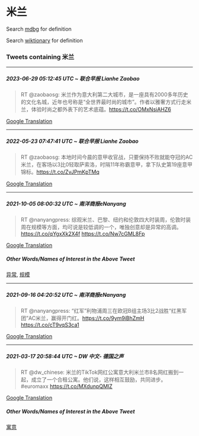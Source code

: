 # 米兰

Search [mdbg](https://www.mdbg.net/chinese/dictionary?page=worddict&wdrst=0&wdqb=米兰) for definition

Search [wiktionary](https://en.wiktionary.org/wiki/米兰) for definition

### Tweets containing 米兰

___
##### 2023-06-29 05:12:45 UTC ~ 联合早报 Lianhe Zaobao
> RT @zaobaosg: 米兰作为意大利第二大城市，是一座具有2000多年历史的文化名城，近年也号称是“全世界最时尚的城市”。作者以雅奢方式行走米兰，体验时尚之都外表下的艺术底蕴。https://t.co/OMxNsiAHZ6

[Google Translation](https://translate.google.com/?hi=en&tab=TT&sl=zh-CN&tl=en&op=translate&text=RT+%40zaobaosg%3A+%E7%B1%B3%E5%85%B0%E4%BD%9C%E4%B8%BA%E6%84%8F%E5%A4%A7%E5%88%A9%E7%AC%AC%E4%BA%8C%E5%A4%A7%E5%9F%8E%E5%B8%82%EF%BC%8C%E6%98%AF%E4%B8%80%E5%BA%A7%E5%85%B7%E6%9C%892000%E5%A4%9A%E5%B9%B4%E5%8E%86%E5%8F%B2%E7%9A%84%E6%96%87%E5%8C%96%E5%90%8D%E5%9F%8E%EF%BC%8C%E8%BF%91%E5%B9%B4%E4%B9%9F%E5%8F%B7%E7%A7%B0%E6%98%AF%E2%80%9C%E5%85%A8%E4%B8%96%E7%95%8C%E6%9C%80%E6%97%B6%E5%B0%9A%E7%9A%84%E5%9F%8E%E5%B8%82%E2%80%9D%E3%80%82%E4%BD%9C%E8%80%85%E4%BB%A5%E9%9B%85%E5%A5%A2%E6%96%B9%E5%BC%8F%E8%A1%8C%E8%B5%B0%E7%B1%B3%E5%85%B0%EF%BC%8C%E4%BD%93%E9%AA%8C%E6%97%B6%E5%B0%9A%E4%B9%8B%E9%83%BD%E5%A4%96%E8%A1%A8%E4%B8%8B%E7%9A%84%E8%89%BA%E6%9C%AF%E5%BA%95%E8%95%B4%E3%80%82https%3A%2F%2Ft.co%2FOMxNsiAHZ6)
___
##### 2022-05-23 07:47:41 UTC ~ 联合早报 Lianhe Zaobao
> RT @zaobaosg: 本地时间今晨的意甲收官战，只要保持不败就能夺冠的AC米兰，在客场以3比0轻取萨索洛，时隔11年称霸意甲，拿下队史第19座意甲锦标。https://t.co/ZvJPmKpTMq

[Google Translation](https://translate.google.com/?hi=en&tab=TT&sl=zh-CN&tl=en&op=translate&text=RT+%40zaobaosg%3A+%E6%9C%AC%E5%9C%B0%E6%97%B6%E9%97%B4%E4%BB%8A%E6%99%A8%E7%9A%84%E6%84%8F%E7%94%B2%E6%94%B6%E5%AE%98%E6%88%98%EF%BC%8C%E5%8F%AA%E8%A6%81%E4%BF%9D%E6%8C%81%E4%B8%8D%E8%B4%A5%E5%B0%B1%E8%83%BD%E5%A4%BA%E5%86%A0%E7%9A%84AC%E7%B1%B3%E5%85%B0%EF%BC%8C%E5%9C%A8%E5%AE%A2%E5%9C%BA%E4%BB%A53%E6%AF%940%E8%BD%BB%E5%8F%96%E8%90%A8%E7%B4%A2%E6%B4%9B%EF%BC%8C%E6%97%B6%E9%9A%9411%E5%B9%B4%E7%A7%B0%E9%9C%B8%E6%84%8F%E7%94%B2%EF%BC%8C%E6%8B%BF%E4%B8%8B%E9%98%9F%E5%8F%B2%E7%AC%AC19%E5%BA%A7%E6%84%8F%E7%94%B2%E9%94%A6%E6%A0%87%E3%80%82https%3A%2F%2Ft.co%2FZvJPmKpTMq)
___
##### 2021-10-05 08:00:32 UTC ~ 南洋商报eNanyang
> RT @nanyangpress: 综观米兰、巴黎、纽约和伦敦四大时装周，伦敦时装周在规模等方面，均可说是较低调的一个，唯独创意却是异常的高调。 https://t.co/qYgxXk2X4f https://t.co/Nw7cGML8Fp

[Google Translation](https://translate.google.com/?hi=en&tab=TT&sl=zh-CN&tl=en&op=translate&text=RT+%40nanyangpress%3A+%E7%BB%BC%E8%A7%82%E7%B1%B3%E5%85%B0%E3%80%81%E5%B7%B4%E9%BB%8E%E3%80%81%E7%BA%BD%E7%BA%A6%E5%92%8C%E4%BC%A6%E6%95%A6%E5%9B%9B%E5%A4%A7%E6%97%B6%E8%A3%85%E5%91%A8%EF%BC%8C%E4%BC%A6%E6%95%A6%E6%97%B6%E8%A3%85%E5%91%A8%E5%9C%A8%E8%A7%84%E6%A8%A1%E7%AD%89%E6%96%B9%E9%9D%A2%EF%BC%8C%E5%9D%87%E5%8F%AF%E8%AF%B4%E6%98%AF%E8%BE%83%E4%BD%8E%E8%B0%83%E7%9A%84%E4%B8%80%E4%B8%AA%EF%BC%8C%E5%94%AF%E7%8B%AC%E5%88%9B%E6%84%8F%E5%8D%B4%E6%98%AF%E5%BC%82%E5%B8%B8%E7%9A%84%E9%AB%98%E8%B0%83%E3%80%82+https%3A%2F%2Ft.co%2FqYgxXk2X4f+https%3A%2F%2Ft.co%2FNw7cGML8Fp)
##### Other Words/Names of Interest in the Above Tweet
[异常](异常.md), [规模](规模.md)
___
##### 2021-09-16 04:20:52 UTC ~ 南洋商报eNanyang
> RT @nanyangpress: “红军”利物浦周三在欧冠B组主场3比2战胜“红黑军团”AC米兰，赢得开门红。https://t.co/9ym9iBhZmH https://t.co/cT9vqS3ca1

[Google Translation](https://translate.google.com/?hi=en&tab=TT&sl=zh-CN&tl=en&op=translate&text=RT+%40nanyangpress%3A+%E2%80%9C%E7%BA%A2%E5%86%9B%E2%80%9D%E5%88%A9%E7%89%A9%E6%B5%A6%E5%91%A8%E4%B8%89%E5%9C%A8%E6%AC%A7%E5%86%A0B%E7%BB%84%E4%B8%BB%E5%9C%BA3%E6%AF%942%E6%88%98%E8%83%9C%E2%80%9C%E7%BA%A2%E9%BB%91%E5%86%9B%E5%9B%A2%E2%80%9DAC%E7%B1%B3%E5%85%B0%EF%BC%8C%E8%B5%A2%E5%BE%97%E5%BC%80%E9%97%A8%E7%BA%A2%E3%80%82https%3A%2F%2Ft.co%2F9ym9iBhZmH+https%3A%2F%2Ft.co%2FcT9vqS3ca1)
___
##### 2021-03-17 20:58:44 UTC ~ DW 中文- 德国之声
> RT @dw_chinese: 米兰的TikTok网红公寓意大利米兰市8名网红搬到一起，成立了一个合租公寓。他们说，这样相互鼓励，共同进步。 #euromaxx https://t.co/MXdunpQMIZ

[Google Translation](https://translate.google.com/?hi=en&tab=TT&sl=zh-CN&tl=en&op=translate&text=RT+%40dw_chinese%3A+%E7%B1%B3%E5%85%B0%E7%9A%84TikTok%E7%BD%91%E7%BA%A2%E5%85%AC%E5%AF%93%E6%84%8F%E5%A4%A7%E5%88%A9%E7%B1%B3%E5%85%B0%E5%B8%828%E5%90%8D%E7%BD%91%E7%BA%A2%E6%90%AC%E5%88%B0%E4%B8%80%E8%B5%B7%EF%BC%8C%E6%88%90%E7%AB%8B%E4%BA%86%E4%B8%80%E4%B8%AA%E5%90%88%E7%A7%9F%E5%85%AC%E5%AF%93%E3%80%82%E4%BB%96%E4%BB%AC%E8%AF%B4%EF%BC%8C%E8%BF%99%E6%A0%B7%E7%9B%B8%E4%BA%92%E9%BC%93%E5%8A%B1%EF%BC%8C%E5%85%B1%E5%90%8C%E8%BF%9B%E6%AD%A5%E3%80%82+%23euromaxx+https%3A%2F%2Ft.co%2FMXdunpQMIZ)
##### Other Words/Names of Interest in the Above Tweet
[寓意](寓意.md)
